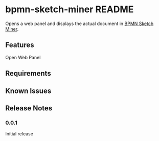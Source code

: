 # bpmn-sketch-miner README

Opens a web panel and displays the actual document in [BPMN Sketch Miner](https://www.bpmn-sketch-miner.ai#).

## Features

Open Web Panel

## Requirements


## Known Issues


## Release Notes


### 0.0.1

Initial release 


